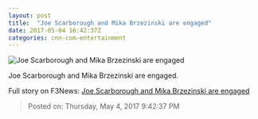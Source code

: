 ```yaml
---
layout: post
title:  "Joe Scarborough and Mika Brzezinski are engaged"
date: 2017-05-04 16:42:37Z
categories: cnn-com-entertainment
---
```


![Joe Scarborough and Mika Brzezinski are engaged](http://i2.cdn.turner.com/money/dam/assets/170504071047-joe-scarborough-mika-brzezinski-780x439.jpg)

Joe Scarborough and Mika Brzezinski are engaged.


Full story on F3News: [Joe Scarborough and Mika Brzezinski are engaged](http://www.f3nws.com/n/dWUTaG)

> Posted on: Thursday, May 4, 2017 9:42:37 PM
